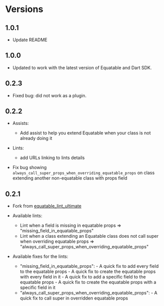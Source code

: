 # Versions

## 1.0.1
- Update README

## 1.0.0
- Updated to work with the latest version of Equatable and Dart SDK.

## 0.2.3

- Fixed bug: did not work as a plugin.

## 0.2.2

- Assists:
  - Add assist to help you extend Equatable when your class is not already doing it
- Lints:
  - add URLs linking to lints details

- Fix bug showing `always_call_super_props_when_overriding_equatable_props` on class extending another non-equatable class with props field

## 0.2.1

- Fork from [equatable_lint_ultimate](https://pub.dev/packages/equatable_lint_ultimate)

- Available lints:
  - Lint when a field is missing in equatable props => "missing_field_in_equatable_props"
  - Lint when a class extending an Equatable class does not call super when overriding equatable props => "always_call_super_props_when_overriding_equatable_props"

- Available fixes for the lints:
  - "missing_field_in_equatable_props":
        - A quick fix to add every field to the equatable props
        - A quick fix to create the equatable props with every field in it
        - A quick fix to add a specific field to the equatable props
        - A quick fix to create the equatable props with a specific field in it
  - "always_call_super_props_when_overriding_equatable_props":
        - A quick fix to call super in overridden equatable props
